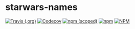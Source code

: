 # starwars-names

[![Travis (.org)](https://img.shields.io/travis/cxc421/starwars-names?style=flat-square)](https://travis-ci.org/cxc421/starwars-names)
[![Codecov](https://img.shields.io/codecov/c/github/cxc421/starwars-names?style=flat-square)](https://codecov.io/gh/cxc421/starwars-names)
[![npm (scoped)](https://img.shields.io/npm/v/@chrischuang/starwars-names?style=flat-square)](http://npm.im/@chrischuang/starwars-names)
[![npm](https://img.shields.io/npm/dm/@chrischuang/starwars-names?style=flat-square)](https://npm-stat.com/charts.html?package=%40chrischuang%2Fstarwars-names&from=2019-12-23)
[![NPM](https://img.shields.io/npm/l/@chrischuang/starwars-names?style=flat-square)](https://opensource.org/licenses/MIT)
